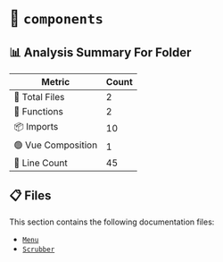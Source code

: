 # 📁 `components`

## 📊 Analysis Summary For Folder

| Metric | Count |
|--------|-------|
| 📁 Total Files | 2 |
| 🔧 Functions | 2 |
| 📦 Imports | 10 |
| 🟢 Vue Composition | 1 |
| 🔢 Line Count | 45 |


## 📋 Files

This section contains the following documentation files:

- [`Menu`](./Menu.md)
- [`Scrubber`](./Scrubber.md)